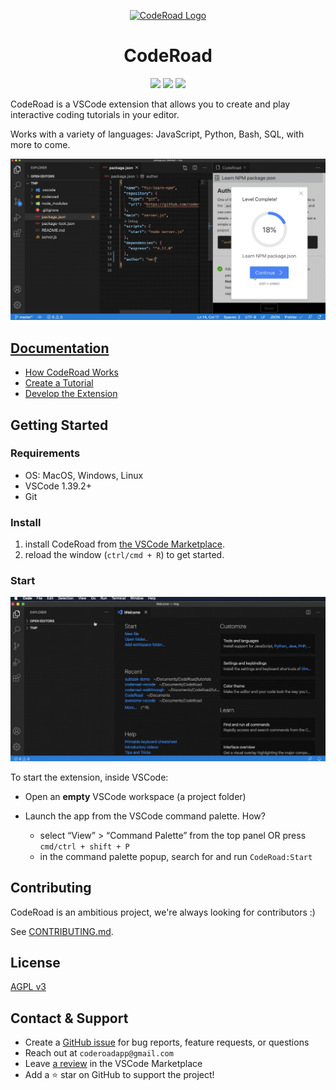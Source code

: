 <p align="center">
  <a href="https://coderoad.github.io/">
    <img alt="CodeRoad Logo" src="https://user-images.githubusercontent.com/9423525/89562564-26b4f780-d7e8-11ea-9eb0-3109b0e55d3b.png" width="100" />
  </a>
</p>
<h1 align="center">
CodeRoad
</h1>

<p align="center">
  <a href="https://marketplace.visualstudio.com/items?itemName=CodeRoad.coderoad" alt="Version"><img src="https://vsmarketplacebadge.apphb.com/version/Coderoad.coderoad.svg" /></a>
  <a href="https://marketplace.visualstudio.com/items?itemName=CodeRoad.coderoad" alt="Installs"><img src="https://vsmarketplacebadge.apphb.com/installs/Coderoad.coderoad.svg" /></a>
   <a href="https://marketplace.visualstudio.com/items?itemName=CodeRoad.coderoad" alt="Downloads"><img src="https://vsmarketplacebadge.apphb.com/downloads/Coderoad.coderoad.svg" /></a>
</p>

CodeRoad is a VSCode extension that allows you to create and play interactive coding tutorials in your editor.

Works with a variety of languages: JavaScript, Python, Bash, SQL, with more to come.

![CodeRoad Example](./docs/static/gif/coderoad-example.gif)

## [Documentation](https://coderoad.github.io/docs/overview)

- [How CodeRoad Works](https://coderoad.github.io/docs/how-coderoad-works)
- [Create a Tutorial](https://coderoad.github.io/docs/build-tutorial)
- [Develop the Extension](https://coderoad.github.io/docs/development)

## Getting Started

### Requirements

- OS: MacOS, Windows, Linux
- VSCode 1.39.2+
- Git

### Install

1. install CodeRoad from [the VSCode Marketplace](https://marketplace.visualstudio.com/items?itemName=CodeRoad.coderoad).
2. reload the window (`ctrl/cmd + R`) to get started.

### Start

![CodeRoad Example](./docs/static/gif/launch-coderoad.gif)

To start the extension, inside VSCode:

- Open an **empty** VSCode workspace (a project folder)
- Launch the app from the VSCode command palette. How?

  - select “View” > “Command Palette” from the top panel OR press `cmd/ctrl + shift + P`
  - in the command palette popup, search for and run `CodeRoad:Start`

## Contributing

CodeRoad is an ambitious project, we're always looking for contributors :)

See [CONTRIBUTING.md](./CONTRIBUTING.md).

## License

[AGPL v3](./LICENSE.md)

## Contact & Support

- Create a [GitHub issue](https://github.com/coderoad/coderoad-vscode/issues/new/choose) for bug reports, feature requests, or questions
- Reach out at `coderoadapp@gmail.com`
- Leave [a review](https://marketplace.visualstudio.com/items?itemName=CodeRoad.coderoad&ssr=false#review-details) in the VSCode Marketplace
- Add a ⭐️ star on GitHub to support the project!
